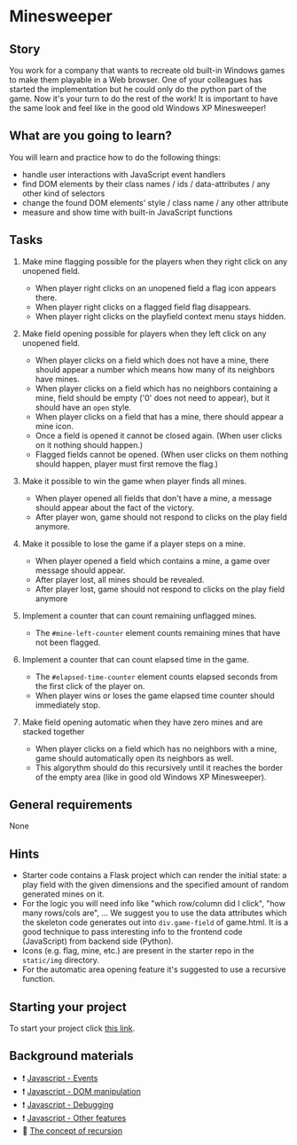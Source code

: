 # Minesweeper

## Story

You work for a company that wants to recreate old built-in Windows games to make them playable in a Web browser.
One of your colleagues has started the implementation but he could only do the python part of the game. Now it's your turn to do the rest of the work!
It is important to have the same look and feel like in the good old Windows XP Minesweeper!

## What are you going to learn?

You will learn and practice how to do the following things:

- handle user interactions with JavaScript event handlers
- find DOM elements by their class names / ids / data-attributes / any other kind of selectors
- change the found DOM elements' style / class name / any other attribute
- measure and show time with built-in JavaScript functions

## Tasks

1. Make mine flagging possible for the players when they right click on any unopened field.
    - When player right clicks on an unopened field a flag icon appears there.
    - When player right clicks on a flagged field flag disappears.
    - When player right clicks on the playfield context menu stays hidden.

2. Make field opening possible for players when they left click on any unopened field.
    - When player clicks on a field which does not have a mine, there should appear a number which means how many of its neighbors have mines.
    - When player clicks on a field which has no neighbors containing a mine, field should be empty ('0' does not need to appear), but it should have an `open` style.
    - When player clicks on a field that has a mine, there should appear a mine icon.
    - Once a field is opened it cannot be closed again. (When user clicks on it nothing should happen.)
    - Flagged fields cannot be opened. (When user clicks on them nothing should happen, player must first remove the flag.)

3. Make it possible to win the game when player finds all mines.
    - When player opened all fields that don't have a mine, a message should appear about the fact of the victory.
    - After player won, game should not respond to clicks on the play field anymore.

4. Make it possible to lose the game if a player steps on a mine.
    - When player opened a field which contains a mine, a game over message should appear.
    - After player lost, all mines should be revealed.
    - After player lost, game should not respond to clicks on the play field anymore

5. Implement a counter that can count remaining unflagged mines.
    - The `#mine-left-counter` element counts remaining mines that have not been flagged.

6. Implement a counter that can count elapsed time in the game.
    - The `#elapsed-time-counter` element counts elapsed seconds from the first click of the player on.
    - When player wins or loses the game elapsed time counter should immediately stop.

7. Make field opening automatic when they have zero mines and are stacked together
    - When player clicks on a field which has no neighbors with a mine, game should automatically open its neighbors as well.
    - This algorythm should do this recursively until it reaches the border of the empty area (like in good old Windows XP Minesweeper).

## General requirements

None

## Hints

- Starter code contains a Flask project which can render the initial state: a play field with the given dimensions and the specified amount of random generated mines on it.
- For the logic you will need info like "which row/column did I click", "how many rows/cols are", ... We suggest you to use the data attributes which the skeleton code generates out into `div.game-field` of game.html. It is a good technique to pass interesting info to the frontend code (JavaScript) from backend side (Python).
- Icons (e.g. flag, mine, etc.) are present in the starter repo in the `static/img` directory.
- For the automatic area opening feature it's suggested to use a recursive function.

## Starting your project

To start your project click [this link](https://journey.code.cool/v2/project/solo/blueprint/minesweeper/python).

## Background materials

- :exclamation: [Javascript - Events](https://learn.code.cool/full-stack/#/../pages/javascript/javascript-events)
- :exclamation: [Javascript - DOM manipulation](https://learn.code.cool/full-stack/#/../pages/javascript/javascript-dom)
- :exclamation: [Javascript - Debugging](https://learn.code.cool/full-stack/#/../pages/javascript/javascript-debugging)
- :exclamation: [Javascript - Other features](https://learn.code.cool/full-stack/#/../pages/javascript/javascript-other-features)
- :movie_camera: [The concept of recursion](https://www.youtube.com/watch?v=vPEJSJMg4jY)
